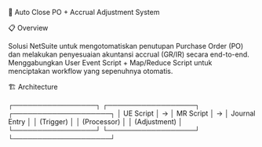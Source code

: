 🚀 Auto Close PO + Accrual Adjustment System

📋 Overview

Solusi NetSuite untuk mengotomatiskan penutupan Purchase Order (PO) dan melakukan penyesuaian akuntansi accrual (GR/IR) secara end-to-end.
Menggabungkan User Event Script + Map/Reduce Script untuk menciptakan workflow yang sepenuhnya otomatis.

🏗️ Architecture

┌─────────────────┐    ┌──────────────────┐    ┌────────────────────┐
│   UE Script     │ →  │   MR Script      │ →  │  Journal Entry     │
│   (Trigger)     │    │   (Processor)    │    │  (Adjustment)      │
└─────────────────┘    └──────────────────┘    └────────────────────┘
